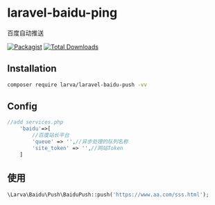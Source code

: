 # laravel-baidu-ping

百度自动推送

[![Packagist](https://img.shields.io/packagist/l/larva/laravel-baidu-push.svg?maxAge=2592000)](https://packagist.org/packages/larva/laravel-baidu-push)
[![Total Downloads](https://img.shields.io/packagist/dt/larva/laravel-baidu-push.svg?style=flat-square)](https://packagist.org/packages/larva/laravel-baidu-push)

## Installation

```bash
composer require larva/laravel-baidu-push -vv
```

## Config

```php
//add services.php
    'baidu'=>[
        //百度站长平台
        'queue' => '',//异步处理的队列名称
        'site_token' => '',//网站Token
    ]
```

## 使用

```php
\Larva\Baidu\Push\BaiduPush::push('https://www.aa.com/sss.html');
```